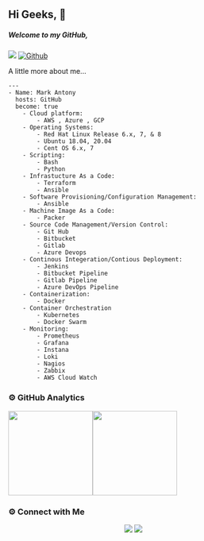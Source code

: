 ## Hi Geeks, 👋

##### Welcome to my GitHub,

![](https://visitor-badge.laobi.icu/badge?page_id=MarkAntonyGit) [![Github](https://img.shields.io/github/followers/MarkAntonyGit?label=Follow&style=social)](https://github.com/MarkAntonyGit)

A little more about me...

```
---
- Name: Mark Antony
  hosts: GitHub
  become: true
    - Cloud platform:
        - AWS , Azure , GCP
    - Operating Systems:
        - Red Hat Linux Release 6.x, 7, & 8
        - Ubuntu 18.04, 20.04
        - Cent OS 6.x, 7    
    - Scripting:
        - Bash
        - Python    
    - Infrastucture As a Code:
        - Terraform
        - Ansible
    - Software Provisioning/Configuration Management:
        - Ansible
    - Machine Image As a Code: 
        - Packer
    - Source Code Management/Version Control:
        - Git Hub
        - Bitbucket
        - Gitlab
        - Azure Devops
    - Continous Integeration/Contious Deployment:
        - Jenkins
        - Bitbucket Pipeline
        - Gitlab Pipeline
        - Azure DevOps Pipeline
    - Containerization:
        - Docker
    - Container Orchestration
        - Kubernetes
        - Docker Swarm
    - Monitoring:
        - Prometheus
        - Grafana
        - Instana
        - Loki
        - Nagios
        - Zabbix
        - AWS Cloud Watch
```     

### ⚙️ GitHub Analytics

<img height="170px" src="https://github-readme-stats.vercel.app/api?username=MarkAntonyGit&include_all_commits=true&count_private=true&show_icons=true&theme=chartreuse-dark&card" /><img height="170px" src="https://github-readme-stats.vercel.app/api/top-langs/?username=MarkantonyGit&include_all_commits=true&count_private=true&show_icons=true&theme=chartreuse-dark&layout=compact" />

### ⚙️ Connect with Me

<p align="center">
<a href="mailto:markantony.alenchery@gmail.com"><img src="https://img.shields.io/badge/-markantony.alenchery@gmail.com-D14836?style=flat&logo=Gmail&logoColor=white"/></a>
<a href="https://www.linkedin.com/in/Profile-MarkAntony"><img src="https://img.shields.io/badge/-Linkedin-blue"/></a>

